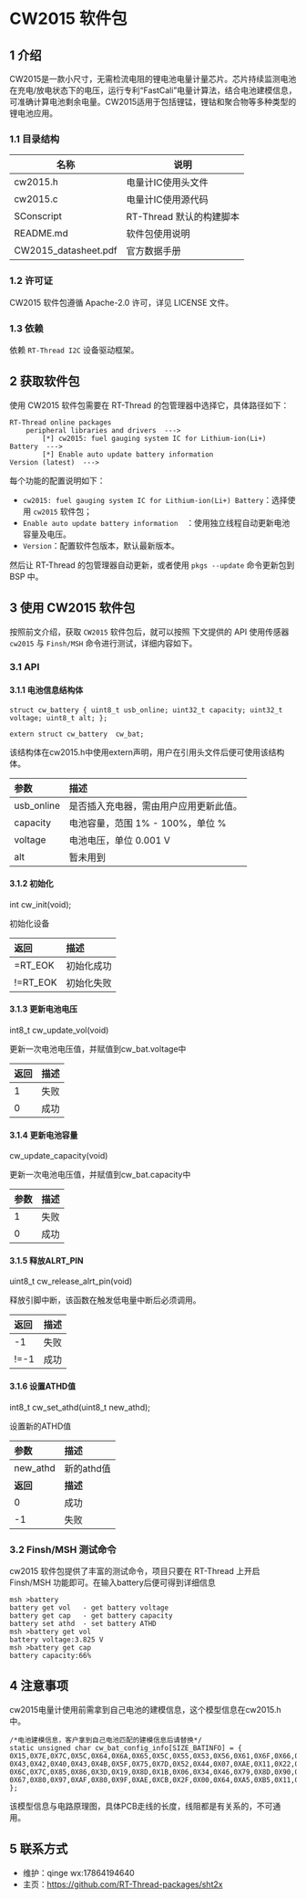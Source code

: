 # CW2015 软件包

## 1 介绍

CW2015是一款小尺寸，无需检流电阻的锂电池电量计量芯片。芯片持续监测电池在充电/放电状态下的电压，运行专利“FastCali”电量计算法，结合电池建模信息，可准确计算电池剩余电量。CW2015适用于包括锂锰，锂钴和聚合物等多种类型的锂电池应用。

### 1.1 目录结构

| 名称 | 说明 |
| ---- | ---- |
| cw2015.h | 电量计IC使用头文件 |
| cw2015.c | 电量计IC使用源代码 |
| SConscript | RT-Thread 默认的构建脚本 |
| README.md | 软件包使用说明 |
| CW2015_datasheet.pdf | 官方数据手册 |

### 1.2 许可证

CW2015 软件包遵循  Apache-2.0 许可，详见 LICENSE 文件。

### 1.3 依赖

依赖 `RT-Thread I2C` 设备驱动框架。

## 2 获取软件包

使用 CW2015 软件包需要在 RT-Thread 的包管理器中选择它，具体路径如下：

```
RT-Thread online packages
    peripheral libraries and drivers  --->
        [*] cw2015: fuel gauging system IC for Lithium-ion(Li+) Battery  --->
        [*] Enable auto update battery information                                               Version (latest)  --->
```


每个功能的配置说明如下：

- `cw2015: fuel gauging system IC for Lithium-ion(Li+) Battery`：选择使用 `cw2015` 软件包；
- `Enable auto update battery information  `：使用独立线程自动更新电池容量及电压。
- `Version`：配置软件包版本，默认最新版本。

然后让 RT-Thread 的包管理器自动更新，或者使用 `pkgs --update` 命令更新包到 BSP 中。

## 3 使用 CW2015 软件包

按照前文介绍，获取 `CW2015` 软件包后，就可以按照 下文提供的 API 使用传感器 `cw2015` 与 `Finsh/MSH` 命令进行测试，详细内容如下。

### 3.1 API

#### 3.1.1  电池信息结构体

`struct cw_battery {
	uint8_t usb_online;
	uint32_t capacity;
	uint32_t voltage;
	uint8_t alt;
};`

`extern struct cw_battery  cw_bat;`

该结构体在cw2015.h中使用extern声明，用户在引用头文件后便可使用该结构体。

| 参数    | 描述                      |
| :----- | :----------------------- |
| usb_online | 是否插入充电器，需由用户应用更新此值。 |
| capacity | 电池容量，范围 1% - 100%，单位 % |
| voltage | 电池电压，单位 0.001 V |
| alt | 暂未用到 |

#### 3.1.2  初始化

int cw_init(void);

初始化设备

| 返回     | 描述       |
| :------- | :--------- |
| =RT_EOK  | 初始化成功 |
| !=RT_EOK | 初始化失败 |

#### 3.1.3 更新电池电压

int8_t cw_update_vol(void)

更新一次电池电压值，并赋值到cw_bat.voltage中

| 返回 | 描述 |
| :--- | :--- |
| 1    | 失败 |
| 0    | 成功 |

#### 3.1.4 更新电池容量

cw_update_capacity(void)

更新一次电池电压值，并赋值到cw_bat.capacity中

| 参数 | 描述 |
| :--- | :--- |
| 1    | 失败 |
| 0    | 成功 |

#### 3.1.5 释放ALRT_PIN

uint8_t cw_release_alrt_pin(void)

释放引脚中断，该函数在触发低电量中断后必须调用。

| 返回 | 描述 |
| :--- | :--- |
| -1   | 失败 |
| !=-1 | 成功 |

#### 3.1.6 设置ATHD值

int8_t cw_set_athd(uint8_t new_athd);

设置新的ATHD值

| 参数     | 描述       |
| :------- | :--------- |
| new_athd | 新的athd值 |
| **返回** | **描述**   |
| 0        | 成功       |
| -1       | 失败       |

### 3.2 Finsh/MSH 测试命令

cw2015 软件包提供了丰富的测试命令，项目只要在 RT-Thread 上开启 Finsh/MSH 功能即可。在输入battery后便可得到详细信息

```
msh >battery
battery get vol   - get battery voltage
battery get cap   - get battery capacity
battery set athd  - set battery ATHD
msh >battery get vol
battery voltage:3.825 V
msh >battery get cap
battery capacity:66%
```

## 4 注意事项

cw2015电量计使用前需拿到自己电池的建模信息，这个模型信息在cw2015.h中。

```
/*电池建模信息，客户拿到自己电池匹配的建模信息后请替换*/
static unsigned char cw_bat_config_info[SIZE_BATINFO] = {
0X15,0X7E,0X7C,0X5C,0X64,0X6A,0X65,0X5C,0X55,0X53,0X56,0X61,0X6F,0X66,0X50,0X48,
0X43,0X42,0X40,0X43,0X4B,0X5F,0X75,0X7D,0X52,0X44,0X07,0XAE,0X11,0X22,0X40,0X56,
0X6C,0X7C,0X85,0X86,0X3D,0X19,0X8D,0X1B,0X06,0X34,0X46,0X79,0X8D,0X90,0X90,0X46,
0X67,0X80,0X97,0XAF,0X80,0X9F,0XAE,0XCB,0X2F,0X00,0X64,0XA5,0XB5,0X11,0XD0,0X11
};
```

该模型信息与电路原理图，具体PCB走线的长度，线阻都是有关系的，不可通用。

## 5 联系方式

* 维护：qinge wx:17864194640
* 主页：https://github.com/RT-Thread-packages/sht2x


